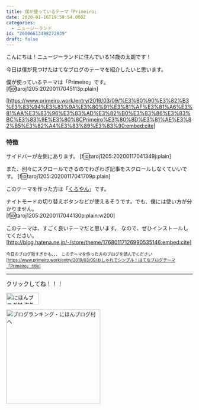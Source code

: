 ```yaml
---
title: 僕が使っているテーマ「Primeiro」
date: 2020-01-16T19:59:54.000Z
categories:
  - ニュージーランド
id: "26006613498272939"
draft: false
---
```

こんにちは！ニュージーランドに住んでいる14歳の太朗です！

今日は僕が見つけたはてなブログのテーマを紹介したいと思います。

僕が使っているテーマは「Primeiro」です。
[f:id:taroj1205:20200117045113p:plain]

[https://www.primeiro.work/entry/2019/03/09/%E3%80%90%E3%82%B3%E3%83%94%E3%83%9A%E3%80%91%E3%81%AF%E3%81%A6%E3%81%AA%E3%83%96%E3%83%AD%E3%82%B0%E3%83%86%E3%83%BC%E3%83%9E%E3%80%8CPrimeiro%E3%80%8D%E3%81%AE%E3%82%B5%E3%82%A4%E3%83%89%E3%83%90:embed:cite]


<h3>特徴</h3>


<!-- more -->



サイドバーが左側にあります。
[f:id:taroj1205:20200117041349j:plain]

また、別々にスクロールできるのでわざわざ記事をスクロールしなくていいです。
[f:id:taroj1205:20200117041709p:plain]

このテーマを作った方は「<a href="https://www.primeiro.work/about" target="_blank">くろやん</a>」です。

ナイトモードの切り替えボタンなどが使えるそうです。でも、僕には使い方が分かりません。<br />
[f:id:taroj1205:20200117044130p:plain:w200]

このテーマは、すごく良いテーマだと思います。
なので、ぜひインストールしてください。
[http://blog.hatena.ne.jp/-/store/theme/17680117126990535146:embed:cite]

<span style="font-size: 80%">今日のブログ短すぎかも、、、</span>
<span style="font-size: 80%">このテーマを作った方のブログを読んでください</span><br />
<span style="font-size: 80%">
[https://www.primeiro.work/entry/2019/03/09/おしゃれでシンプル！はてなブログテーマ「Primeiro」:title]</span>


<hr />

<span style="font-size: 110%">クリックしてね！！！</span>
<p><a href="https://overseas.blogmura.com/ranking/in?p_cid=10927073" target="_blank"><img src="https://b.blogmura.com/overseas/88_31.gif" alt="にほんブログ村 海外生活ブログへ" width="88" height="31" border="0" /></a></p>
<p><a href="https://blogmura.com/ranking/in?p_cid=10927073" target="_blank"><img src="https://b.blogmura.com/original/11502" alt="ブログランキング・にほんブログ村へ" width="254" border="0" /></a></p>
